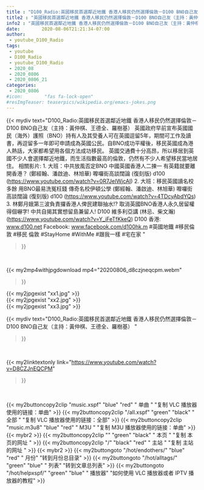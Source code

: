 ```yaml
---
title : "D100_Radio:英國移民首選鄰近地鐵 香港人移民仍然選擇倫敦－D100 BNO自己友（主持：黃仲棋、王德全、羅樹基） "
title2 : "英國移民首選鄰近地鐵 香港人移民仍然選擇倫敦－D100 BNO自己友（主持：黃仲棋、王德全、羅樹基） "
info2 : "英國移民首選鄰近地鐵 香港人移民仍然選擇倫敦－D100 BNO自己友（主持：黃仲棋、王德全、羅樹基）    英國政府早前宣布英國國民（海外）護照（BNO）持有人及其受養人可在英國逗留5年，期間可工作及讀書，再逗留多⼀年即可申請成為英國公民。自BNO成功平權後，移民英國成為港人熱話，大家都希望用各個方法成功移民。    英國交通費十分高昂，所以移居到英國不少人會選擇鄰近地鐵，而生活指數最高的倫敦，仍然有不少人希望移民當地居住。  相關影片: 1. 大班：中共放風否定BNO 中國英國香港人二揀一 有英籍就要離開香港？ (鄭經翰、潘啟迪、林旭華) 嚤囉街高談闊論 (復刻版) d100 (https://www.youtube.com/watch?v=0R7JeIWjcAI) 2. 大班：移民英國讀名校多餘 用BNO最易洗冤枉錢 傳奇名校伊頓公學 (鄭經翰、潘啟迪、林旭華) 嚤囉街高談闊論 (復刻版) d100 (https://www.youtube.com/watch?v=4TDcyAbdYQs) 3. 林鄭月娥第三波負責攞香港人俾民建聯抽水!? 取消英國BNO香港人永久居留權得個嚇字! 中共自揭其實想留島兼留人!  D100 維多利亞講 (林忌、柴文瀚) (https://www.youtube.com/watch?v=Y_iFeTfKkeQ)  D100 香港: www.d100.net  Facebook: www.facebook.com/d100hk.m  #英國地鐵 #移民倫敦 #移民 倫敦 #StayHome #WithMe #跟我一樣 #宅在家 "
date:        2020-08-06T21:21:34-07:00
author:
 - youtube_D100_Radio
tags:
 - youtube
 - D100_Radio
 - youtube_D100_Radio
 - 2020_08
 - 2020_0806
 - 2020_0806_21
categories:
 - 2020_0806
#icon:        "fas fa-lock-open"
#resImgTeaser: teaserpics/wikipedia.org/emacs-jokes.png
---
```


{{< mydiv text="D100_Radio:英國移民首選鄰近地鐵 香港人移民仍然選擇倫敦－D100 BNO自己友（主持：黃仲棋、王德全、羅樹基）    英國政府早前宣布英國國民（海外）護照（BNO）持有人及其受養人可在英國逗留5年，期間可工作及讀書，再逗留多⼀年即可申請成為英國公民。自BNO成功平權後，移民英國成為港人熱話，大家都希望用各個方法成功移民。    英國交通費十分高昂，所以移居到英國不少人會選擇鄰近地鐵，而生活指數最高的倫敦，仍然有不少人希望移民當地居住。  相關影片: 1. 大班：中共放風否定BNO 中國英國香港人二揀一 有英籍就要離開香港？ (鄭經翰、潘啟迪、林旭華) 嚤囉街高談闊論 (復刻版) d100 (https://www.youtube.com/watch?v=0R7JeIWjcAI) 2. 大班：移民英國讀名校多餘 用BNO最易洗冤枉錢 傳奇名校伊頓公學 (鄭經翰、潘啟迪、林旭華) 嚤囉街高談闊論 (復刻版) d100 (https://www.youtube.com/watch?v=4TDcyAbdYQs) 3. 林鄭月娥第三波負責攞香港人俾民建聯抽水!? 取消英國BNO香港人永久居留權得個嚇字! 中共自揭其實想留島兼留人!  D100 維多利亞講 (林忌、柴文瀚) (https://www.youtube.com/watch?v=Y_iFeTfKkeQ)  D100 香港: www.d100.net  Facebook: www.facebook.com/d100hk.m  #英國地鐵 #移民倫敦 #移民 倫敦 #StayHome #WithMe #跟我一樣 #宅在家 "
>}}
<br>


{{< my2mp4withjpgdownload mp4="20200806_d8czjneqcpm.webm"
>}}

{{< my2jpgexist "xx1.jpg" >}}<br>
{{< my2jpgexist "xx2.jpg" >}}<br>
{{< my2jpgexist "xx3.jpg" >}}<br>



{{< mydiv text="D100_Radio:英國移民首選鄰近地鐵 香港人移民仍然選擇倫敦－D100 BNO自己友（主持：黃仲棋、王德全、羅樹基） "
>}}
<br>

{{< my2linktextonly link="https://www.youtube.com/watch?v=D8CZJnEQCPM"
>}}


<br>

{{< my2buttoncopy2clip "music.xspf"        "blue"   "red"    " 单曲 "  "复制 VLC 播放器使用的链接：单曲" >}} {{< my2buttoncopy2clip "/all.xspf"         "green"  "black"  " 全部 "  "复制 VLC 播放器使用的链接：全部" >}} {{< my2buttoncopy2clip "music.m3u8"        "blue"   "red"    " M3U  "    "复制 M3U 播放器使用的链接：单曲" >}} {{< mybr2 >}} {{< my2buttoncopy2clip ""                  "green"  "black"  " 本页 "    "复制 本页的网址 " >}} {{< my2buttoncopy2clip "/"                 "black"  "red"    " 主站 "    "复制 主站的网址 " >}} {{< mybr2 >}} {{< my2buttongoto      "/hot/endothers/"   "blue"   "red"    " 月份"   "转到月份总目录" >}} {{< my2buttongoto      "/hot/alltags/"     "green"  "blue"   " 列表"   "转到文章总列表" >}} {{< my2buttongoto      "/hot/helpxspf/"    "green"  "blue"   " 播放器" "如何使用 VLC 播放器或者 IPTV 播放器的教程" >}} 
